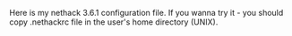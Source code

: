 Here is my nethack 3.6.1 configuration file.
If you wanna try it - you should copy .nethackrc file in the user's home directory (UNIX).
